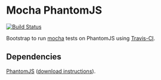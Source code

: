 Mocha PhantomJS
===============

[![Build Status](https://secure.travis-ci.org/jcemer/mocha-phantomjs.png?branch=master)](http://travis-ci.org/jcemer/mocha-phantomjs)

Bootstrap to run [mocha](http://github.com/visionmedia/mocha) tests on PhantomJS using [Travis-CI](http://travis-ci.org).

Dependencies
------------

[PhantomJS](http://phantomjs.org) ([download instructions](http://phantomjs.org/download.html)).